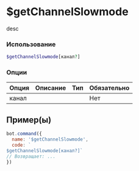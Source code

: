 # $getChannelSlowmode
desc
### Использование
```php
$getChannelSlowmode[канал?]
```

### Опции

| Опция | Описание | Тип | Обязательно |
|--------|-------------|------|----------|
| канал |  |  | Нет |  
## Пример(ы)

```javascript
bot.command({
  name: '$getChannelSlowmode',
  code: `
$getChannelSlowmode[канал?]`
// Возвращает: ...
})
```
